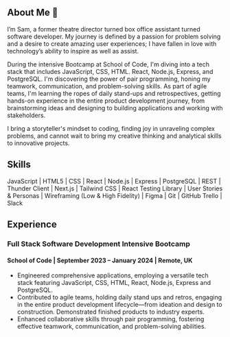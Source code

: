 <h2>About Me 👋</h2>
<p>I’m Sam, a former theatre director turned box office assistant turned software developer. My journey is defined by a passion for problem solving and a desire to create amazing user experiences; I have fallen in love with technology’s ability to inspire as well as assist.

During the intensive Bootcamp at School of Code, I'm diving into a tech stack that includes JavaScript, CSS, HTML. React, Node.js, Express, and PostgreSQL. I'm discovering the power of pair programming, honing my teamwork, communication, and problem-solving skills.  As part of agile teams, I'm learning the ropes of daily stand-ups and retrospectives, getting hands-on experience in the entire product development journey, from brainstorming ideas and designing to building applications and working with stakeholders. 


I bring a storyteller's mindset to coding, finding joy in unraveling complex problems, and cannot
wait to bring my creative thinking and analytical skills to innovative projects.</p>
<h2>Skills</h2>
<p>JavaScript | HTML5 | CSS | React | Node.js | Express | PostgreSQL | REST | Thunder Client | Next.js | Tailwind CSS |
React Testing Library | User Stories & Personas | Wireframing (Low & High Fidelity) | Figma | Git | GitHub
Trello | Slack</p>
<h2>Experience</h2>
<h3>Full Stack Software Development Intensive Bootcamp</h3> 
<h4>School of Code | September 2023 – January 2024 | Remote, UK</h4>
<ul><li>Engineered comprehensive applications, employing a versatile tech stack featuring JavaScript, CSS, 
HTML, React, Node.js, Express and PostgreSQL.</li>
<li>Contributed to agile teams, holding daily stand ups and retros, engaging in the entire product 
development lifecycle—from ideation and design to construction. Demonstrated finished products 
to industry experts.</li>
<li>Enhanced collaborative skills through pair programming, fostering effective teamwork, 
communication, and problem-solving abilities.</li></ul>


<!--
**sam1234g/sam1234g** is a ✨ _special_ ✨ repository because its `README.md` (this file) appears on your GitHub profile.

Here are some ideas to get you started:

- 🔭 I’m currently working on ...
- 🌱 I’m currently learning ...
- 👯 I’m looking to collaborate on ...
- 🤔 I’m looking for help with ...
- 💬 Ask me about ...
- 📫 How to reach me: ...
- 😄 Pronouns: ...
- ⚡ Fun fact: ...
-->
